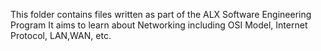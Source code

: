 This folder contains files written as part of the ALX Software Engineering Program
It aims to learn about Networking including OSI Model, Internet Protocol, LAN,WAN, etc.
